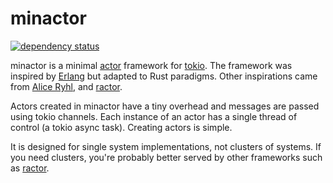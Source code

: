 # minactor

[![dependency status](https://deps.rs/repo/github/Danconnolly/minactor/status.svg)](https://deps.rs/repo/github/Danconnolly/minactor)

minactor is a minimal [actor](https://en.wikipedia.org/wiki/Actor_model) framework for [tokio](https://tokio.rs/).
The framework was inspired by  [Erlang](https://en.wikipedia.org/wiki/Erlang_(programming_language)) but adapted
to Rust paradigms. Other inspirations came from [Alice Ryhl](https://ryhl.io/blog/actors-with-tokio/), and 
[ractor](https://github.com/slawlor/ractor).

Actors created in minactor have a tiny overhead and messages are passed using tokio channels. Each instance of an actor
has a single thread of control (a tokio async task). Creating actors is simple. 

It is designed for single system implementations, not clusters of systems. If you need clusters, you're probably better
served by other frameworks such as [ractor](https://github.com/slawlor/ractor).
